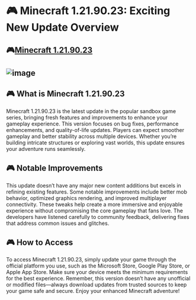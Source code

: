 # 🎮 Minecraft 1.21.90.23: Exciting New Update Overview
## 🎮[Minecraft 1.21.90.23](https://apkmodjoy.net/minecraft-1-21-90-23/)
![image](https://github.com/user-attachments/assets/ac56b4e6-a289-4751-87b3-8e8447a4cb4d)
--------
## 🎮 What is Minecraft 1.21.90.23

Minecraft 1.21.90.23 is the latest update in the popular sandbox game series, bringing fresh features and improvements to enhance your gameplay experience. This version focuses on bug fixes, performance enhancements, and quality-of-life updates. Players can expect smoother gameplay and better stability across multiple devices. Whether you’re building intricate structures or exploring vast worlds, this update ensures your adventure runs seamlessly.

## 🎮 Notable Improvements

This update doesn’t have any major new content additions but excels in refining existing features. Some notable improvements include better mob behavior, optimized graphics rendering, and improved multiplayer connectivity. These tweaks help create a more immersive and enjoyable experience without compromising the core gameplay that fans love. The developers have listened carefully to community feedback, delivering fixes that address common issues and glitches.

## 🎮 How to Access

To access Minecraft 1.21.90.23, simply update your game through the official platform you use, such as the Microsoft Store, Google Play Store, or Apple App Store. Make sure your device meets the minimum requirements for the best experience. Remember, this version doesn’t have any unofficial or modified files—always download updates from trusted sources to keep your game safe and secure. Enjoy your enhanced Minecraft adventure!
<!--

**Here are some ideas to get you started:**

🙋‍♀️ A short introduction - what is your organization all about?
🌈 Contribution guidelines - how can the community get involved?
👩‍💻 Useful resources - where can the community find your docs? Is there anything else the community should know?
🍿 Fun facts - what does your team eat for breakfast?
🧙 Remember, you can do mighty things with the power of [Markdown](https://docs.github.com/github/writing-on-github/getting-started-with-writing-and-formatting-on-github/basic-writing-and-formatting-syntax)
-->
